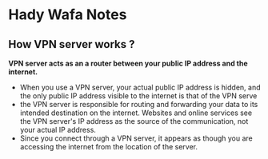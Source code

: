 # Hady Wafa Notes

## How VPN server works ?

**VPN server acts as an a router between your public IP address and the internet.**

+ When you use a VPN server, your actual public IP address is hidden, and the only public IP address visible to the internet is that of the VPN serve
+ the VPN server is responsible for routing and forwarding your data to its intended destination on the internet. Websites and online services see the VPN server's IP address as the source of the communication, not your actual IP address.
+ Since you connect through a VPN server, it appears as though you are accessing the internet from the location of the server.
